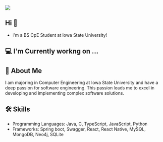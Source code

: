 <img src="https://capsule-render.vercel.app/api?type=Venom&color=auto&height=300&section=header&text=Jun%20Choi&fontSize=90" />

 <h2>Hi 👋</h2>
 
- I'm a BS CpE Student at Iowa State University!

<h2>💻 I'm Currently workng on ... </h2>

## 🚀 About Me
I am majoring in Computer Engineering at Iowa State University and have a deep passion for software engineering. This passion leads me to excel in developing and implementing complex software solutions.

## 🛠 Skills
- Programming Languages: Java, C, TypeScript, JavaScript, Python
- Frameworks: Spring boot, Swagger, React, React Native, MySQL, MongoDB, Neo4j, SQLite

<!--
**Jun-Choi-150/Jun-Choi-150** is a ✨ _special_ ✨ repository because its `README.md` (this file) appears on your GitHub profile.

Here are some ideas to get you started:

- 🔭 I’m currently working on ...
- 🌱 I’m currently learning ...
- 👯 I’m looking to collaborate on ...
- 🤔 I’m looking for help with ...
- 💬 Ask me about ...
- 📫 How to reach me: ...
- 😄 Pronouns: ...
- ⚡ Fun fact: ...
-->
